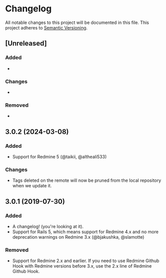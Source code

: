 # Changelog

All notable changes to this project will be documented in this file.
This project adheres to [Semantic Versioning](http://semver.org/).

## [Unreleased]

### Added

*

### Changes

*

### Removed

*


## 3.0.2 (2024-03-08)

### Added

* Support for Redmine 5 (@taikii, @altheali533)

### Changes

* Tags deleted on the remote will now be pruned from the local repository when we update it.


## 3.0.1 (2019-07-30)

### Added

* A changelog! (you're looking at it).
* Support for Rails 5, which means support for Redmine 4.x and no more deprecation warnings on Redmine 3.x (@bjakushka, @slamotte)

### Removed

* Support for Redmine 2.x and earlier. If you need to use Redmine Github Hook with Redmine versions before 3.x, use the 2.x line of Redmine Github Hook.
